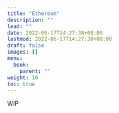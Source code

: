 ```yaml
---
title: "Ethereum"
description: ""
lead: ""
date: 2022-06-17T14:27:38+08:00
lastmod: 2022-06-17T14:27:38+08:00
draft: false
images: []
menu:
  book:
    parent: ""
weight: 10
toc: true
---
```


WIP